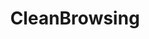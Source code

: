 ---
logohandle: cleanbrowsing
sort: cleanbrowsing
title: CleanBrowsing
twitter: https://x.com/cleanbrowsing
website: https://cleanbrowsing.org/
---